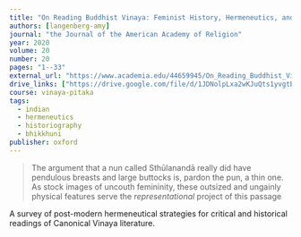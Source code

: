 ```yaml
---
title: "On Reading Buddhist Vinaya: Feminist History, Hermeneutics, and Translating Women’s Bodies"
authors: [langenberg-amy]
journal: "the Journal of the American Academy of Religion"
year: 2020
volume: 20
number: 20
pages: "1--33"
external_url: "https://www.academia.edu/44659945/On_Reading_Buddhist_Vinaya_Feminist_History_Hermeneutics_and_Translating_Womens_Bodies"
drive_links: ["https://drive.google.com/file/d/1JDNolpLxa2wKJuQts1yvgtBMOTxlvJ_2/view?usp=drivesdk"]
course: vinaya-pitaka
tags:
  - indian
  - hermeneutics
  - historiography
  - bhikkhuni
publisher: oxford
---
```


> The argument that a nun called Sthūlanandā really did have pendulous breasts and large buttocks is, pardon the pun, a thin one. As stock images of uncouth femininity, these outsized and ungainly physical features serve the *representational* project of this passage

A survey of post-modern hermeneutical strategies for critical and historical readings of Canonical Vinaya literature.
